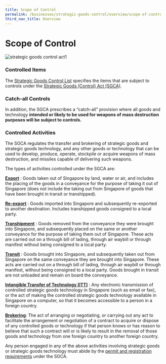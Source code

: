```yaml
---
title: Scope of Control 
permalink: /businesses/strategic-goods-control/overview/scope-of-control
third_nav_title: Overview
---
```


# Scope of Control

![strategic goods control act1](https://www.customs.gov.sg/-/media/cus/images/business/strategic-goods-control-act1.png)

### Controlled Items

The [Strategic Goods Control List](https://singapore-customs-staging.netlify.app/businesses/strategic-goods-control/strategic-goods-control-list) specifies the items that are subject to controls under the  [Strategic Goods (Control) Act (SGCA)](https://sso.agc.gov.sg/Act/SGCA2002).

### Catch-all Controls

In addition, the SGCA prescribes a “catch-all” provision where all goods and technology  **intended or likely to be used for weapons of mass destruction purposes will be subject to controls.**

### Controlled Activities

The SGCA regulates the transfer and brokering of strategic goods and strategic goods technology, and any other goods or technology that can be used to develop, produce, operate, stockpile or acquire weapons of mass destruction, and missiles capable of delivering such weapons.

The types of activities controlled under the SGCA are:

**[Export](https://singapore-customs-staging.netlify.app/businesses/strategic-goods-control/permit-and-registration-requirements/individual-permit-export-transhipment-and-transit)** : Goods taken out of Singapore by land, water or air, and includes the placing of the goods in a conveyance for the purpose of taking it out of Singapore (does not include the taking out from Singapore of goods that have been brought in transit or transhipped).

**[Re-export](https://singapore-customs-staging.netlify.app/businesses/strategic-goods-control/permit-and-registration-requirements/individual-permit-export-transhipment-and-transit)** : Goods imported into Singapore and subsequently re-exported to another destination. Includes transhipped goods consigned to a local party.

**[Transhipment](https://singapore-customs-staging.netlify.app/businesses/strategic-goods-control/permit-and-registration-requirements/individual-permit-export-transhipment-and-transit)** : Goods removed from the conveyance they were brought into Singapore, and subsequently placed on the same or another conveyance for the purpose of taking them out of Singapore. These acts are carried out on a through bill of lading, through air waybill or through manifest without being consigned to a local party.

**[Transit](https://singapore-customs-staging.netlify.app/businesses/strategic-goods-control/permit-and-registration-requirements/individual-permit-export-transhipment-and-transit)** : Goods brought into Singapore, and subsequently taken out from Singapore on the same conveyance they are brought into Singapore. These acts are carried out on a through bill of lading, through air waybill or through manifest, without being consigned to a local party. Goods brought in transit are not unloaded and remain on board the conveyance.

**[Intangible Transfer of Technology (ITT)](https://singapore-customs-staging.netlify.app/businesses/strategic-goods-control/permit-and-registration-requirements/intangible-transfer-of-technology-itt)** : Any electronic transmission of controlled strategic goods technology in Singapore (such as email or fax), or the act of making the controlled strategic goods technology available in Singapore on a computer, so that it becomes accessible to a person in a foreign country.

**[Brokering](https://singapore-customs-staging.netlify.app/businesses/strategic-goods-control/permit-and-registration-requirements/brokering)**: The act of arranging or negotiating, or carrying out any act to facilitate the arrangement or negotiation of a contract to acquire or dispose of any controlled goods or technology if that person knows or has reason to believe that such a contract will or is likely to result in the removal of those goods and technology from one foreign country to another foreign country.

Any person engaged in any of the above activities involving strategic goods or strategic goods technology must abide by the  [permit and registration requirements](https://singapore-customs-staging.netlify.app/businesses/strategic-goods-control/permit-and-registration-requirements) under the SGCA.
